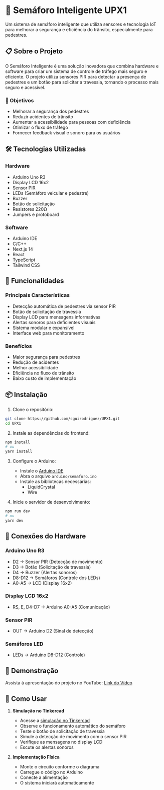 # 🚦 Semáforo Inteligente UPX1

Um sistema de semáforo inteligente que utiliza sensores e tecnologia IoT para melhorar a segurança e eficiência do trânsito, especialmente para pedestres.

## 📋 Sobre o Projeto

O Semáforo Inteligente é uma solução inovadora que combina hardware e software para criar um sistema de controle de tráfego mais seguro e eficiente. O projeto utiliza sensores PIR para detectar a presença de pedestres e um botão para solicitar a travessia, tornando o processo mais seguro e acessível.

### 🎯 Objetivos

- Melhorar a segurança dos pedestres
- Reduzir acidentes de trânsito
- Aumentar a acessibilidade para pessoas com deficiência
- Otimizar o fluxo de tráfego
- Fornecer feedback visual e sonoro para os usuários

## 🛠️ Tecnologias Utilizadas

### Hardware

- Arduino Uno R3
- Display LCD 16x2
- Sensor PIR
- LEDs (Semáforo veicular e pedestre)
- Buzzer
- Botão de solicitação
- Resistores 220Ω
- Jumpers e protoboard

### Software

- Arduino IDE
- C/C++
- Next.js 14
- React
- TypeScript
- Tailwind CSS

## 🔧 Funcionalidades

### Principais Características

- Detecção automática de pedestres via sensor PIR
- Botão de solicitação de travessia
- Display LCD para mensagens informativas
- Alertas sonoros para deficientes visuais
- Sistema modular e expansível
- Interface web para monitoramento

### Benefícios

- Maior segurança para pedestres
- Redução de acidentes
- Melhor acessibilidade
- Eficiência no fluxo de trânsito
- Baixo custo de implementação

## 📦 Instalação

1. Clone o repositório:

```bash
git clone https://github.com/sguirodriguez/UPX1.git
cd UPX1
```

2. Instale as dependências do frontend:

```bash
npm install
# ou
yarn install
```

3. Configure o Arduino:

   - Instale o [Arduino IDE](https://www.arduino.cc/en/software)
   - Abra o arquivo `arduino/semaforo.ino`
   - Instale as bibliotecas necessárias:
     - LiquidCrystal
     - Wire

4. Inicie o servidor de desenvolvimento:

```bash
npm run dev
# ou
yarn dev
```

## 🔌 Conexões do Hardware

### Arduino Uno R3

- D2 → Sensor PIR (Detecção de movimento)
- D3 → Botão (Solicitação de travessia)
- D4 → Buzzer (Alertas sonoros)
- D8-D12 → Semáforos (Controle dos LEDs)
- A0-A5 → LCD (Display 16x2)

### Display LCD 16x2

- RS, E, D4-D7 → Arduino A0-A5 (Comunicação)

### Sensor PIR

- OUT → Arduino D2 (Sinal de detecção)

### Semáforos LED

- LEDs → Arduino D8-D12 (Controle)

## 🎥 Demonstração

Assista à apresentação do projeto no YouTube:
[Link do Vídeo](https://www.youtube.com/watch?v=mHe_1HtHqzw)

## 🚀 Como Usar

1. **Simulação no Tinkercad**

   - Acesse a [simulação no Tinkercad](https://www.tinkercad.com/things/iv2uOL63QHX-semaforo-inteligente-p2)
   - Observe o funcionamento automático do semáforo
   - Teste o botão de solicitação de travessia
   - Simule a detecção de movimento com o sensor PIR
   - Verifique as mensagens no display LCD
   - Escute os alertas sonoros

2. **Implementação Física**
   - Monte o circuito conforme o diagrama
   - Carregue o código no Arduino
   - Conecte a alimentação
   - O sistema iniciará automaticamente


